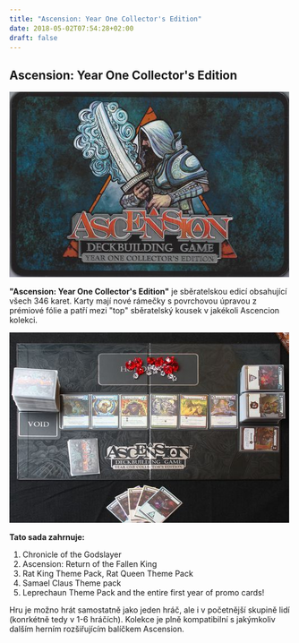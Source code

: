 ```yaml
---
title: "Ascension: Year One Collector's Edition"
date: 2018-05-02T07:54:28+02:00
draft: false
---
```


## Ascension: Year One Collector's Edition

![Ascension: Year One Collector's Edition - přebal](ascension1.jpg)

**"Ascension: Year One Collector's Edition"** je sběratelskou edicí obsahující všech 346 karet. Karty mají nové rámečky s povrchovou úpravou z prémiové fólie a patří mezi "top" sběratelský kousek v jakékoli Ascencion kolekci.

![Ascension: Year One Collector's Edition - obsah](ascension2.jpg)

**Tato sada zahrnuje:**  
1. Chronicle of the Godslayer  
2. Ascension: Return of the Fallen King  
3. Rat King Theme Pack, Rat Queen Theme Pack  
4. Samael Claus Theme pack  
5. Leprechaun Theme Pack and the entire first year of promo cards!  

Hru je možno hrát samostatně jako jeden hráč, ale i v početnější skupině lidí (konrkétně tedy v 1-6 hráčích). Kolekce je plně kompatibilní s jakýmkoliv dalším herním rozšiřujícím balíčkem Ascension.
